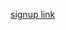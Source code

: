 [signup link](https://www.figma.com/file/4lJIpBJooNKQYEucWwR8tK/Mobile-App-sign-in-%2F-Sign-up-page-(Community)?type=design&node-id=0%3A1&mode=design&t=GzJHhzCdSIooyfsf-1)

